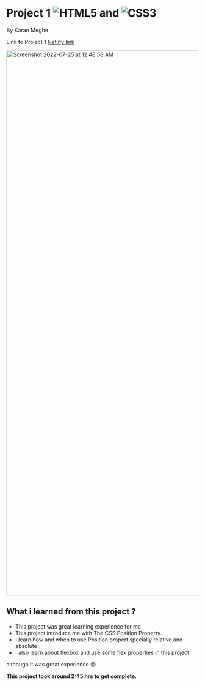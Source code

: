 # Project 1 ![HTML5](https://img.shields.io/badge/html5-%23E34F26.svg?style=for-the-badge&logo=html5&logoColor=white) and ![CSS3](https://img.shields.io/badge/css3-%231572B6.svg?style=for-the-badge&logo=css3&logoColor=white)

By Karan Meghe

Link to Project 1 [Netlify link](https://meek-cuchufli-1a0cfc.netlify.app/)

<img width="1427" alt="Screenshot 2022-07-25 at 12 48 58 AM" src="https://user-images.githubusercontent.com/78386171/180662627-3c71d6b9-d3b9-4fcf-b915-71f2167a0252.png">

## What i learned from this project ?
- This project was great learning experience for me
- This project introduce me with The CSS Position Property.
- I learn how and when to use Position propert specially relative and absolute 
- I also learn about flexbox and use some flex properties in this project 

although it was great experience 😃

**This project took around 2:45 hrs to get complete.** 


